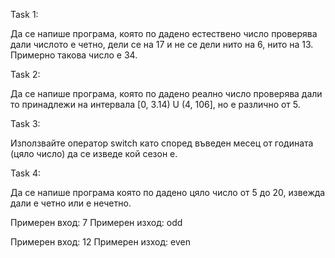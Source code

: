 Task 1:

Да се напише програма, която по дадено естествено число проверява дали числото е четно, дели се на 17 и не се дели нито на 6, нито на 13. Примерно такова число е 34.

Task 2:

Да се напише програма, която по дадено реално число проверява дали то принадлежи на интервала [0, 3.14) U (4, 106], но е различно от 5.

Task 3:

Използвайте оператор switch като според въведен месец от годината (цяло число) да се изведе кой сезон е.

Task 4:

Да се напише програма която по дадено цяло число от 5 до 20, извежда дали е четно
или е нечетно. 

Примерен вход: 7 Примерен изход: odd

Примерен вход: 12 Примерен изход: even
